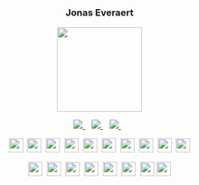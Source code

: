 <!--
https://github.com/anuraghazra/github-readme-stats#wakatime-week-stats
https://shields.io/
-->

<!--Main color: 5A8CFF-->

<h3 align="center">Jonas Everaert</h3>

<!-- TODO: fix -->
<p align='center'>
  <!--a href="Statistics.md">
    <img src="https://github-readme-stats.vercel.app/api?username=jomy10&show_icons=true&count_private=true&theme=tokyonight" height="150"
  </a--> 
  <!--
  Can edit the &langs_count=number to show more languages
  &hide=language1,language2 to hide languages
  -->

  <a href="Statistics.md">
    <img src="https://github-readme-stats.vercel.app/api/top-langs/?username=jomy10&layout=compact&count_private=true&theme=tokyonight&hide=Rich%20Text%20Format&langs_count=6&exclude_repo=website&include_repo=semver" height="150"/>
  </a>
</p>

<p align='center'>
  <a href="https://www.linkedin.com/in/everaert-jonas/">
    <img src="https://img.shields.io/badge/linkedin-5A8CFF.svg?&style=for-the-badge&logo=linkedin&logoColor=white" />
  </a>&nbsp;&nbsp;
  <a href="https://www.instagram.com/jonas_everaert/">
    <img src="https://img.shields.io/badge/instagram-5A8CFF.svg?&style=for-the-badge&logo=instagram&logoColor=white" />        
  </a>&nbsp;&nbsp;
  <a href="https://jonaseveraert.be">
    <img src="https://img.shields.io/badge/website-5A8CFF.svg?&style=for-the-badge&logo=website&logoColor=white" />        
  </a>&nbsp;&nbsp;
</p>

<!--p align='center'>
  Currently learning <a href="https://github.com/rust-lang/rust" style="color: #5A8CFF;">Rust</a> and <a href="https://github.com/ruby/ruby" style="color: #5A8CFF;">Ruby</a>.
</p-->

<!--Programming languages-->
<p align='center'>
  <img src="https://img.shields.io/badge/-Rust-5A8CFF?logo=rust&logoColor=white&logoWidth=30&logoWidth=100" style="height: 25px;"/>&nbsp;
  <img src="https://img.shields.io/badge/-Swift-5A8CFF?logo=swift&logoColor=white&logoWidth=30&logoWidth=100" style="height: 25px;"/>&nbsp;
  <img src="https://img.shields.io/badge/-Go-5A8CFF?logo=go&logoColor=white&logoWidth=30&logoWidth=100" style="height: 25px;"/>&nbsp;
  <img src="https://img.shields.io/badge/-Ruby-5A8CFF?logo=ruby&logoColor=white&logoWidth=30&logoWidth=100" style="height: 25px;"/>&nbsp;
  <img src="https://img.shields.io/badge/-5A8CFF?logo=c&logoColor=white&logoWidth=30&logoWidth=100" style="height: 25px;"/>&nbsp;
  <img src="https://img.shields.io/badge/-Java-5A8CFF?logo=openjdk&logoColor=white&logoWidth=30&logoWidth=100" style="height: 25px;"/>&nbsp;
  <img src="https://img.shields.io/badge/-JS/TS-5A8CFF?logo=javascript&logoColor=white&logoWidth=30&logoWidth=100" style="height: 25px;"/>&nbsp;
  <img src="https://img.shields.io/badge/-WebAssembly-5A8CFF?logo=webassembly&logoColor=white&logoWidth=30&logoWidth=100" style="height: 25px;"/>&nbsp;
  <img src="https://img.shields.io/badge/-HTML-5A8CFF?logo=html5&logoColor=white&logoWidth=30&logoWidth=100" style="height: 25px;"/>&nbsp;
  <img src="https://img.shields.io/badge/-CSS-5A8CFF?logo=css3&logoColor=white&logoWidth=30&logoWidth=100" style="height: 25px;"/>
</p>
    
<!--Frameworks-->
<p align="center">
  <img src="https://img.shields.io/badge/-Svelte-5A8CFF?logo=svelte&logoColor=white&logoWidth=30&logoWidth=100" style="height: 25px;"/>&nbsp;
  <img src="https://img.shields.io/badge/-Firebase-5A8CFF?logo=firebase&logoColor=white&logoWidth=30&logoWidth=100" style="height: 25px;"/>&nbsp;
  <img src="https://img.shields.io/badge/-Vapor-5A8CFF?logo=vapor&logoColor=white&logoWidth=30&logoWidth=100" style="height: 25px;"/>&nbsp;
  <img src="https://img.shields.io/badge/-Docker-5A8CFF?logo=docker&logoColor=white&logoWidth=30&logoWidth=100" style="height: 25px;"/>&nbsp;
  <img src="https://img.shields.io/badge/-Heroku-5A8CFF?logo=heroku&logoColor=white&logoWidth=30&logoWidth=100" style="height: 25px;"/>&nbsp;
  <img src="https://img.shields.io/badge/-Vercel-5A8CFF?logo=vercel&logoColor=white&logoWidth=30&logoWidth=100" style="height: 25px;"/>&nbsp;
  <img src="https://img.shields.io/badge/-MySQL-5A8CFF?logo=mysql&logoColor=white&logoWidth=30&logoWidth=100" style="height: 25px;"/>
  <img src="https://img.shields.io/badge/-SolidJS-5A8CFF?logo=solid&logoColor=white&logoWidth=30&logoWidth=100" style="height: 25px;"/>
</p>  

<!--
**Jomy10/Jomy10** is a ✨ _special_ ✨ repository because its `README.md` (this file) appears on your GitHub profile.

Here are some ideas to get you started:

- 🔭 I’m currently working on ...
- 🌱 I’m currently learning ...
- 👯 I’m looking to collaborate on ...
- 🤔 I’m looking for help with ...
- 💬 Ask me about ...
- 📫 How to reach me: ...
- 😄 Pronouns: ...
- ⚡ Fun fact: ...
-->
